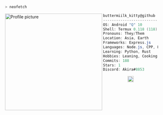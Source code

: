 ```zsh
> neofetch
```

<img align="left" src="https://i.imgur.com/41o5Yaq.png" alt="Profile picture" width="320" /> 

```csharp
buttermiilk_kitty@github
-------------------------
OS: Android "Q" 10
Shell: Termux 0.118 (118)
Pronouns: They/Them
Location: Asia, Earth
Frameworks: Express.js
Languages: Node.js, CPP, Bash
Learning: Python, Rust
Hobbies: Leaning, Cooking, Gaming
Commits: 188
Stars: 1
Discord: Akira#8853
```
<p align="center">
  <img alt="scheme" src="https://i.imgur.com/T09wbom.jpg" height="20" />
</p>
